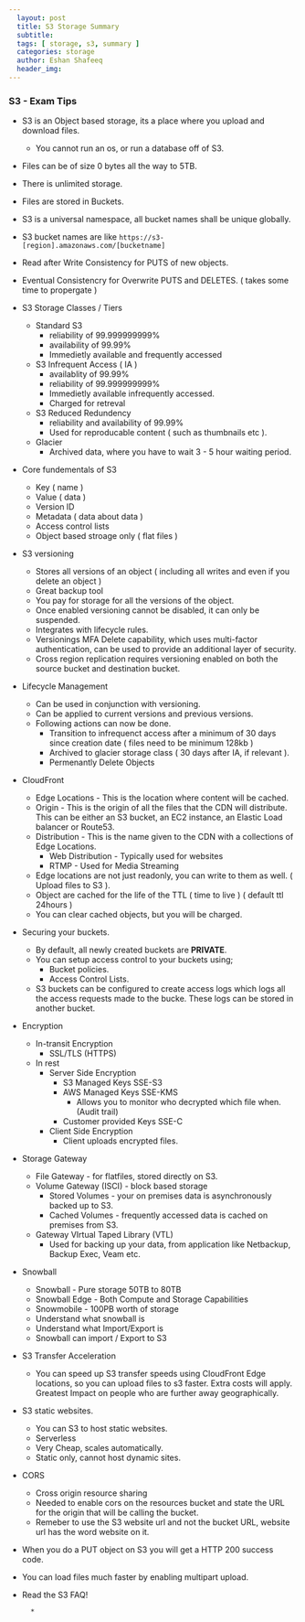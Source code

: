 ```yaml
---
  layout: post
  title: S3 Storage Summary
  subtitle: 
  tags: [ storage, s3, summary ]
  categories: storage
  author: Eshan Shafeeq
  header_img: 
---
```


### S3 - Exam Tips 
* S3 is an Object based storage, its a place where you upload and download files.
    * You cannot run an os, or run a database off of S3.
* Files can be of size 0 bytes all the way to 5TB.
* There is unlimited storage.
* Files are stored in Buckets.
* S3 is a universal namespace, all bucket names shall be unique globally.
* S3 bucket names are like `https://s3-[region].amazonaws.com/[bucketname]`
* Read after Write Consistency for PUTS of new objects.
* Eventual Consistencry for Overwrite PUTS and DELETES. ( takes some time to propergate )
* S3 Storage Classes / Tiers
    * Standard S3
        * reliability of 99.999999999%
        * availability of 99.99%
        * Immedietly available and frequently accessed
    * S3 Infrequent Access ( IA )
        * availablity of 99.99%
        * reliability of 99.999999999%
        * Immedietly available infrequently accessed.
        * Charged for retreval
    * S3 Reduced Redundency
        * reliability and availability of 99.99%
        * Used for reproducable content ( such as thumbnails etc ).
    * Glacier
        * Archived data, where you have to wait 3 - 5 hour waiting period.
* Core fundementals of S3
    * Key ( name )
    * Value ( data )
    * Version ID
    * Metadata ( data about data )
    * Access control lists
    * Object based stroage only ( flat files )
* S3 versioning
    * Stores all versions of an object ( including all writes and even if you delete an object )
    * Great backup tool
    * You pay for storage for all the versions of the object.
    * Once enabled versioning cannot be disabled, it can only be suspended.
    * Integrates with lifecycle rules.
    * Versionings MFA Delete capability, which uses multi-factor authentication, can be used to provide an additional layer of security.
    * Cross region replication requires versioning enabled on both the source bucket and destination bucket.
* Lifecycle Management
    * Can be used in conjunction with versioning.
    * Can be applied to current versions and previous versions.
    * Following actions can now be done.
        * Transition to infrequenct access after a minimum of 30 days since creation date ( files need to be minimum 128kb )
        * Archived to glacier storage class ( 30 days after IA, if relevant ).
        * Permenantly Delete Objects
* CloudFront
    * Edge Locations - This is the location where content will be cached.
    * Origin - This is the origin of all the files that the CDN will distribute. This can be either an S3 bucket, an EC2 instance, an Elastic Load balancer or Route53.
    *  Distribution - This is the name given to the CDN with a collections of Edge Locations.
        * Web Distribution - Typically used for websites
        * RTMP - Used for Media Streaming
    * Edge locations are not just readonly, you can write to them as well. ( Upload files to S3 ).
    * Object are cached for the life of the TTL ( time to live ) ( default ttl 24hours )
    * You can clear cached objects, but you will be charged.
* Securing your buckets.
    * By default, all newly created buckets are **PRIVATE**.
    * You can setup access control to your buckets using;
        * Bucket policies.
        * Access Control Lists.
    * S3 buckets can be configured to create access logs which logs all the access requests made to the bucke. These logs can be stored in another bucket.
* Encryption
    * In-transit Encryption
        * SSL/TLS (HTTPS)
    * In rest
        * Server Side Encryption
            * S3 Managed Keys SSE-S3
            * AWS Managed Keys SSE-KMS
                * Allows you to monitor who decrypted which file when. (Audit trail)
            * Customer provided Keys SSE-C
        * Client Side Encryption
            * Client uploads encrypted files.

* Storage Gateway
    * File Gateway - for flatfiles,  stored directly on S3.
    * Volume Gateway (ISCI) - block based storage
        * Stored Volumes - your on premises data is asynchronously backed up to S3.
        * Cached Volumes - frequently accessed data is cached on premises from S3.
    * Gateway VIrtual Taped Library (VTL)
        * Used for backing up your data, from application like Netbackup, Backup Exec, Veam etc.

* Snowball
    * Snowball - Pure storage 50TB to 80TB
    * Snowball Edge - Both Compute and Storage Capabilities
    * Snowmobile - 100PB worth of storage
    * Understand what snowball is
    * Understand what Import/Export is
    * Snowball can import / Export to S3

* S3 Transfer Acceleration
    * You can speed up S3 transfer speeds using CloudFront Edge locations, so you can upload files to s3 faster. Extra costs will apply. Greatest Impact on people who are further away geographically.

* S3 static websites.
    * You can S3 to host static websites.
    * Serverless
    * Very Cheap, scales automatically.
    * Static only, cannot host dynamic sites.
* CORS
    * Cross origin resource sharing
    * Needed to enable cors on the resources bucket and state the URL for the origin that will be calling the bucket.
    * Remeber to use the S3 website url and not the bucket URL, website url has the word website on it.

* When you do a PUT object on S3 you will get a HTTP 200 success code.
* You can load files much faster by enabling multipart upload.
* Read the S3 FAQ!


        * 

